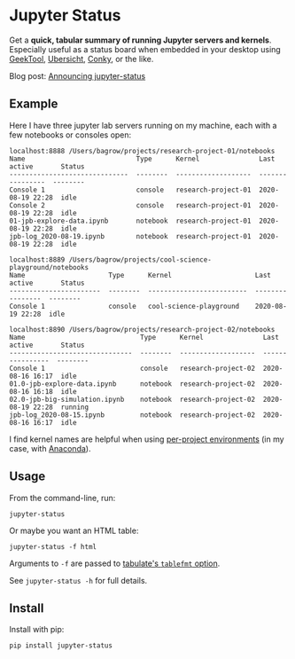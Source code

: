 # Jupyter Status
Get a **quick, tabular summary of running Jupyter servers and kernels**. Especially useful as a status board when embedded in your desktop using [GeekTool](https://www.tynsoe.org/v2/geektool/), [Ubersicht](http://tracesof.net/uebersicht/), [Conky](https://github.com/brndnmtthws/conky), or the like.

Blog post: [Announcing jupyter-status](https://bagrow.com/blog/2020/08/31/announcing-jupyter-status)

## Example

Here I have three jupyter lab servers running on my machine, each with a few notebooks or consoles open:

```
localhost:8888 /Users/bagrow/projects/research-project-01/notebooks
Name                            Type      Kernel               Last active       Status
------------------------------  --------  -------------------  ----------------  --------
Console 1                       console   research-project-01  2020-08-19 22:28  idle
Console 2                       console   research-project-01  2020-08-19 22:28  idle
01-jpb-explore-data.ipynb       notebook  research-project-01  2020-08-19 22:28  idle
jpb-log_2020-08-19.ipynb        notebook  research-project-01  2020-08-19 22:28  idle

localhost:8889 /Users/bagrow/projects/cool-science-playground/notebooks
Name                     Type      Kernel                     Last active       Status
-----------------------  --------  -------------------------  ----------------  --------
Console 1                console   cool-science-playground    2020-08-19 22:28  idle

localhost:8890 /Users/bagrow/projects/research-project-02/notebooks
Name                             Type      Kernel               Last active       Status
-------------------------------  --------  -------------------  ----------------  --------
Console 1                        console   research-project-02  2020-08-16 16:17  idle
01.0-jpb-explore-data.ipynb      notebook  research-project-02  2020-08-16 16:18  idle
02.0-jpb-big-simulation.ipynb    notebook  research-project-02  2020-08-19 22:28  running
jpb-log_2020-08-15.ipynb         notebook  research-project-02  2020-08-16 16:17  idle
```

I find kernel names are helpful when using [per-project environments](https://dev.to/rgalbo/simple-python-environments-for-data-science--4pha) (in my case, with [Anaconda](https://docs.conda.io/projects/conda/en/latest/user-guide/tasks/manage-environments.html)).

## Usage

From the command-line, run:
```
jupyter-status
```
Or maybe you want an HTML table:
```
jupyter-status -f html
```

Arguments to `-f` are passed to [tabulate's `tablefmt` option](https://github.com/astanin/python-tabulate#table-format).

See `jupyter-status -h` for full details.

## Install

Install with pip:

```
pip install jupyter-status
```
